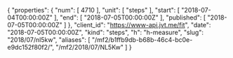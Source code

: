 {
  "properties": {
    "num": [
      4710
    ],
    "unit": [
      "steps"
    ],
    "start": [
      "2018-07-04T00:00:00Z"
    ],
    "end": [
      "2018-07-05T00:00:00Z"
    ],
    "published": [
      "2018-07-05T00:00:00Z"
    ]
  },
  "client_id": "https://www-api.jvt.me/fit",
  "date": "2018-07-05T00:00:00Z",
  "kind": "steps",
  "h": "h-measure",
  "slug": "2018/07/nl5kw",
  "aliases": [
    "/mf2/b1ffb9db-b68b-46c4-bc0e-e9dc152f80f2/",
    "/mf2/2018/07/NL5Kw"
  ]
}
